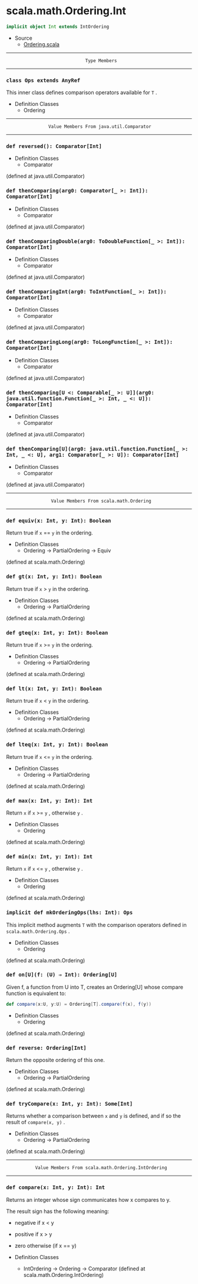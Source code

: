 
#                           scala.math.Ordering.Int                           #

```scala
implicit object Int extends IntOrdering
```

* Source
  * [Ordering.scala](https://github.com/scala/scala/tree/6d09a1ba5f/src/library/scala/math/Ordering.scala#L1)


--------------------------------------------------------------------------------
                                  Type Members
--------------------------------------------------------------------------------


### `class Ops extends AnyRef`                                               ###

This inner class defines comparison operators available for `T` .

* Definition Classes
  * Ordering


--------------------------------------------------------------------------------
                    Value Members From java.util.Comparator
--------------------------------------------------------------------------------


### `def reversed(): Comparator[Int]`                                        ###

* Definition Classes
  * Comparator

(defined at java.util.Comparator)


### `def thenComparing(arg0: Comparator[_ >: Int]): Comparator[Int]`         ###

* Definition Classes
  * Comparator

(defined at java.util.Comparator)


### `def thenComparingDouble(arg0: ToDoubleFunction[_ >: Int]): Comparator[Int]` ###

* Definition Classes
  * Comparator

(defined at java.util.Comparator)


### `def thenComparingInt(arg0: ToIntFunction[_ >: Int]): Comparator[Int]`   ###

* Definition Classes
  * Comparator

(defined at java.util.Comparator)


### `def thenComparingLong(arg0: ToLongFunction[_ >: Int]): Comparator[Int]` ###

* Definition Classes
  * Comparator

(defined at java.util.Comparator)


### `def thenComparing[U <: Comparable[_ >: U]](arg0: java.util.function.Function[_ >: Int, _ <: U]): Comparator[Int]` ###

* Definition Classes
  * Comparator

(defined at java.util.Comparator)


### `def thenComparing[U](arg0: java.util.function.Function[_ >: Int, _ <: U], arg1: Comparator[_ >: U]): Comparator[Int]` ###

* Definition Classes
  * Comparator

(defined at java.util.Comparator)


--------------------------------------------------------------------------------
                     Value Members From scala.math.Ordering
--------------------------------------------------------------------------------


### `def equiv(x: Int, y: Int): Boolean`                                     ###

Return true if `x` == `y` in the ordering.

* Definition Classes
  * Ordering → PartialOrdering → Equiv

(defined at scala.math.Ordering)


### `def gt(x: Int, y: Int): Boolean`                                        ###

Return true if `x` > `y` in the ordering.

* Definition Classes
  * Ordering → PartialOrdering

(defined at scala.math.Ordering)


### `def gteq(x: Int, y: Int): Boolean`                                      ###

Return true if `x` >= `y` in the ordering.

* Definition Classes
  * Ordering → PartialOrdering

(defined at scala.math.Ordering)


### `def lt(x: Int, y: Int): Boolean`                                        ###

Return true if `x` < `y` in the ordering.

* Definition Classes
  * Ordering → PartialOrdering

(defined at scala.math.Ordering)


### `def lteq(x: Int, y: Int): Boolean`                                      ###

Return true if `x` <= `y` in the ordering.

* Definition Classes
  * Ordering → PartialOrdering

(defined at scala.math.Ordering)


### `def max(x: Int, y: Int): Int`                                           ###

Return `x` if `x` >= `y` , otherwise `y` .

* Definition Classes
  * Ordering

(defined at scala.math.Ordering)


### `def min(x: Int, y: Int): Int`                                           ###

Return `x` if `x` <= `y` , otherwise `y` .

* Definition Classes
  * Ordering

(defined at scala.math.Ordering)


### `implicit def mkOrderingOps(lhs: Int): Ops`                              ###

This implicit method augments `T` with the comparison operators defined in
 `scala.math.Ordering.Ops` .

* Definition Classes
  * Ordering

(defined at scala.math.Ordering)


### `def on[U](f: (U) ⇒ Int): Ordering[U]`                                   ###

Given f, a function from U into T, creates an Ordering[U] whose compare function
is equivalent to:

```scala
def compare(x:U, y:U) = Ordering[T].compare(f(x), f(y))
```

* Definition Classes
  * Ordering

(defined at scala.math.Ordering)


### `def reverse: Ordering[Int]`                                             ###

Return the opposite ordering of this one.

* Definition Classes
  * Ordering → PartialOrdering

(defined at scala.math.Ordering)


### `def tryCompare(x: Int, y: Int): Some[Int]`                              ###

Returns whether a comparison between `x` and `y` is defined, and if so the
result of `compare(x, y)` .

* Definition Classes
  * Ordering → PartialOrdering

(defined at scala.math.Ordering)


--------------------------------------------------------------------------------
               Value Members From scala.math.Ordering.IntOrdering
--------------------------------------------------------------------------------


### `def compare(x: Int, y: Int): Int`                                       ###

Returns an integer whose sign communicates how x compares to y.

The result sign has the following meaning:

* negative if x < y
* positive if x > y
* zero otherwise (if x == y)

* Definition Classes
  * IntOrdering → Ordering → Comparator
(defined at scala.math.Ordering.IntOrdering)
